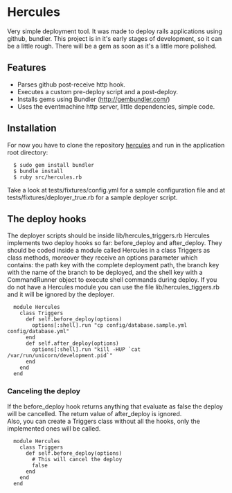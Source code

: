 # Hercules
      
  Very simple deployment tool. It was made to deploy rails applications using github, bundler.
  This project is in it's early stages of development, so it can be a little rough.
  There will be a gem as soon as it's a little more polished.
  
## Features

  * Parses github post-receive http hook.
  * Executes a custom pre-deploy script and a post-deploy.
  * Installs gems using Bundler (http://gembundler.com/)
  * Uses the eventmachine http server, little dependencies, simple code.
  
## Installation

  For now you have to clone the repository [hercules](http://github.com/diogob/hercules)
  and run in the application root directory:
  
      $ sudo gem install bundler
      $ bundle install
      $ ruby src/hercules.rb

  Take a look at tests/fixtures/config.yml for a sample configuration file and at tests/fixtures/deployer_true.rb for a sample deployer script.

## The deploy hooks
  The deployer scripts should be inside lib/hercules_triggers.rb
  Hercules implements two deploy hooks so far: before_deploy and after_deploy.
  They should be coded inside a module called Hercules in a class Triggers as class methods, moreover they receive an options parameter which contains: the path key with the complete deployment path, the branch key with the name of the branch to be deployed, and the shell key with  a CommandRunner object to execute shell commands during deploy.
  If you do not have a Hercules module you can use the file lib/hercules_tiggers.rb and it will be ignored by the deployer.

      module Hercules
        class Triggers
          def self.before_deploy(options)
            options[:shell].run "cp config/database.sample.yml config/database.yml"
          end
          def self.after_deploy(options)
            options[:shell].run "kill -HUP `cat /var/run/unicorn/development.pid`"
          end
        end
      end

### Canceling the deploy
  If the before_deploy hook returns anything that evaluate as false the deploy will be cancelled.
  The return value of after_deploy is ignored.  
  Also, you can create a Triggers class without all the hooks, only the implemented ones will be called.

      module Hercules
        class Triggers
          def self.before_deploy(options)
            # This will cancel the deploy
            false
          end
        end
      end

